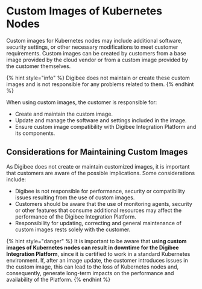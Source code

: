 # Custom Images of Kubernetes Nodes

Custom images for Kubernetes nodes may include additional software, security settings, or other necessary modifications to meet customer requirements. Custom images can be created by customers from a base image provided by the cloud vendor or from a custom image provided by the customer themselves.

{% hint style="info" %}
Digibee does not maintain or create these custom images and is not responsible for any problems related to them.
{% endhint %}

When using custom images, the customer is responsible for:

* Create and maintain the custom image.
* Update and manage the software and settings included in the image.
* Ensure custom image compatibility with Digibee Integration Platform and its components.

## **Considerations for Maintaining Custom Images**

As Digibee does not create or maintain customized images, it is important that customers are aware of the possible implications. Some considerations include:

* Digibee is not responsible for performance, security or compatibility issues resulting from the use of custom images.
* Customers should be aware that the use of monitoring agents, security or other features that consume additional resources may affect the performance of the Digibee Integration Platform.
* Responsibility for updating, correcting and general maintenance of custom images rests solely with the customer.

{% hint style="danger" %}
&#x20;It is important to be aware that **using custom images of Kubernetes nodes can result in downtime for the Digibee Integration Platform**, since it is certified to work in a standard Kubernetes environment. If, after an image update, the customer introduces issues in the custom image, this can lead to the loss of Kubernetes nodes and, consequently, generate long-term impacts on the performance and availability of the Platform.
{% endhint %}
